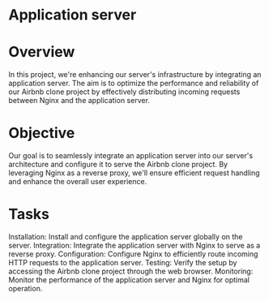 # Application server
# Overview
In this project, we're enhancing our server's infrastructure by integrating an application server. The aim is to optimize the performance and reliability of our Airbnb clone project by effectively distributing incoming requests between Nginx and the application server.

# Objective
Our goal is to seamlessly integrate an application server into our server's architecture and configure it to serve the Airbnb clone project. By leveraging Nginx as a reverse proxy, we'll ensure efficient request handling and enhance the overall user experience.

# Tasks
Installation: Install and configure the application server globally on the server.
Integration: Integrate the application server with Nginx to serve as a reverse proxy.
Configuration: Configure Nginx to efficiently route incoming HTTP requests to the application server.
Testing: Verify the setup by accessing the Airbnb clone project through the web browser.
Monitoring: Monitor the performance of the application server and Nginx for optimal operation.
